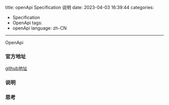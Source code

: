 title: openApi Specification 说明
date: 2023-04-03 16:39:44
categories:
- Specification
- OpenApi
tags:
- openApi
language: zh-CN
---
OpenApi
<!-- more -->
### 官方地址
[github地址](https://github.com/OAI/OpenAPI-Specification)

### 说明


### 思考